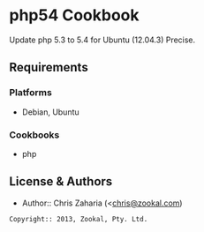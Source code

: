 php54 Cookbook
============
Update php 5.3 to 5.4 for Ubuntu (12.04.3) Precise.


Requirements
------------
### Platforms
- Debian, Ubuntu

### Cookbooks
- php

License & Authors
-----------------
- Author:: Chris Zaharia (<chris@zookal.com)

```text
Copyright:: 2013, Zookal, Pty. Ltd.
